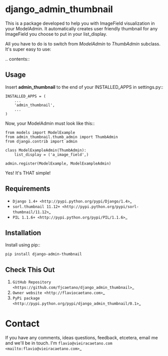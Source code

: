 django_admin_thumbnail
======================
This is a package developed to help you with ImageField visualization in your ModelAdmin. It automatically creates user friendly thumbnail for any ImageField you choose to put in your list_display.

All you have to do is to switch from *ModelAdmin* to *ThumbAdmin* subclass. It's super easy to use:

.. contents::

Usage
-----

Insert **admin_thumbnail** to the end of your INSTALLED_APPS in settings.py::

    INSTALLED_APPS = (
        ...
        'admin_thumbnail',
        ...
    )

Now, your ModelAdmin must look like this::

    from models import ModelExample
    from admin_thumbnail.thumb_admin import ThumbAdmin
    from django.contrib import admin

    class ModelExampleAdmin(ThumbAdmin):
        list_display = ('a_image_field',)

    admin.register(ModelExample, ModelExampleAdmin)

Yes! It's THAT simple!

Requirements
------------
* `Django 1.4+ <http://pypi.python.org/pypi/Django/1.4>`_
* `sorl.thumbnail 11.12+ <http://pypi.python.org/pypi/sorl-thumbnail/11.12>`_
* `PIL 1.1.6+ <http://pypi.python.org/pypi/PIL/1.1.6>`_

Installation
------------
Install using pip::

    pip install django-admin-thumbnail

Check This Out
--------------
1. `GitHub Repository <https://github.com/fjcaetano/django_admin_thumbnail>`_
2. `Owner website <http://flaviocaetano.com>`_
3. `PyPi package <http://pypi.python.org/pypi/django_admin_thumbnail/0.1>`_


Contact
==============
If you have any comments, ideas questions, feedback, etcetera, email me and we'll be in touch. I'm `flavio@vieiracaetano.com <mailto:flavio@vieiracaetano.com>`_
